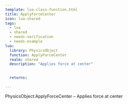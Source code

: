 ```yaml
---
template: lua-class-function.html
title: ApplyForceCenter
icon: lua-shared
tags:
  - lua
  - shared
  - needs-verification
  - needs-example
lua:
  library: PhysicsObject
  function: ApplyForceCenter
  realm: shared
  description: "Applies force at center"
  
  
  returns:
    
---
```


<div class="lua__search__keywords">
PhysicsObject:ApplyForceCenter &#x2013; Applies force at center
</div>
